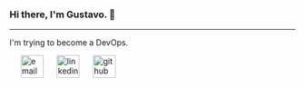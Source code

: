 ### Hi there, I'm Gustavo. 👋
---

I'm trying to become a DevOps.

</a>&nbsp;&nbsp;</a>&nbsp;&nbsp;
<a href="mailto:gustavophn@ymail.com"><img src='https://img.icons8.com/color/48/000000/secured-letter--v1.png' alt='email' height='40'></a>
</a>&nbsp;&nbsp;</a>&nbsp;&nbsp;
<a href=https://www.linkedin.com/in/gpohren/><img src='https://img.icons8.com/color/48/000000/linkedin.png' alt='linkedin' height='40'></a>
</a>&nbsp;&nbsp;</a>&nbsp;&nbsp;
<a href=https://github.com/gpohren><img src='https://img.icons8.com/color/48/000000/github--v1.png' alt='github' height='40'></a>    
</a>&nbsp;&nbsp;</a>&nbsp;&nbsp;

